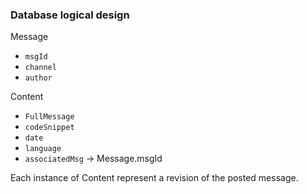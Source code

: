 ### Database logical design

Message

- `msgId`
- `channel`
- `author`


Content

- `FullMessage`
- `codeSnippet`
- `date`
- `language`
- `associatedMsg` -> Message.msgId


Each instance of Content represent a revision of the posted message.